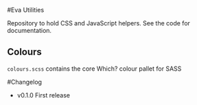 #Eva Utilities

Repository to hold CSS and JavaScript helpers. See the code for documentation.

## Colours

`colours.scss` contains the core Which? colour pallet for SASS

#Changelog 

* v0.1.0 First release
